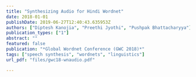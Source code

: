 ```yaml
---
title: "Synthesizing Audio for Hindi Wordnet"
date: 2018-01-01
publishDate: 2019-06-27T12:40:43.635953Z
authors: ["Diptesh Kanojia", "Preethi Jyothi", "Pushpak Bhattacharyya"]
publication_types: ["1"]
abstract: ""
featured: false
publication: "*Global Wordnet Conference (GWC 2018)*"
tags: ["speech synthesis", "wordnets", "linguistics"]
url_pdf: "files/gwc18-wnaudio.pdf"

---
```


